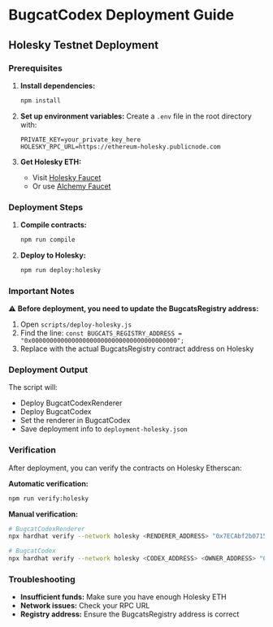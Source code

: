 # BugcatCodex Deployment Guide

## Holesky Testnet Deployment

### Prerequisites

1. **Install dependencies:**
   ```bash
   npm install
   ```

2. **Set up environment variables:**
   Create a `.env` file in the root directory with:
   ```
   PRIVATE_KEY=your_private_key_here
   HOLESKY_RPC_URL=https://ethereum-holesky.publicnode.com
   ```

3. **Get Holesky ETH:**
   - Visit [Holesky Faucet](https://faucets.chain.link/holesky-testnet)
   - Or use [Alchemy Faucet](https://sepoliafaucet.com/)

### Deployment Steps

1. **Compile contracts:**
   ```bash
   npm run compile
   ```

2. **Deploy to Holesky:**
   ```bash
   npm run deploy:holesky
   ```

### Important Notes

⚠️ **Before deployment, you need to update the BugcatsRegistry address:**

1. Open `scripts/deploy-holesky.js`
2. Find the line: `const BUGCATS_REGISTRY_ADDRESS = "0x0000000000000000000000000000000000000000";`
3. Replace with the actual BugcatsRegistry contract address on Holesky

### Deployment Output

The script will:
- Deploy BugcatCodexRenderer
- Deploy BugcatCodex
- Set the renderer in BugcatCodex
- Save deployment info to `deployment-holesky.json`

### Verification

After deployment, you can verify the contracts on Holesky Etherscan:

**Automatic verification:**
```bash
npm run verify:holesky
```

**Manual verification:**
```bash
# BugcatCodexRenderer
npx hardhat verify --network holesky <RENDERER_ADDRESS> "0x7ECAbf2b07151EFE130706bA1580d29CF7bFF45B" --libraries "ENSResolver:0x6925affDa98274FE0376250187CCC4aC62866dCd"

# BugcatCodex
npx hardhat verify --network holesky <CODEX_ADDRESS> <OWNER_ADDRESS> "0x7ECAbf2b07151EFE130706bA1580d29CF7bFF45B" 5 <RENDERER_ADDRESS> <ROYALTY_RECEIVER_ADDRESS>
```

### Troubleshooting

- **Insufficient funds:** Make sure you have enough Holesky ETH
- **Network issues:** Check your RPC URL
- **Registry address:** Ensure the BugcatsRegistry address is correct
